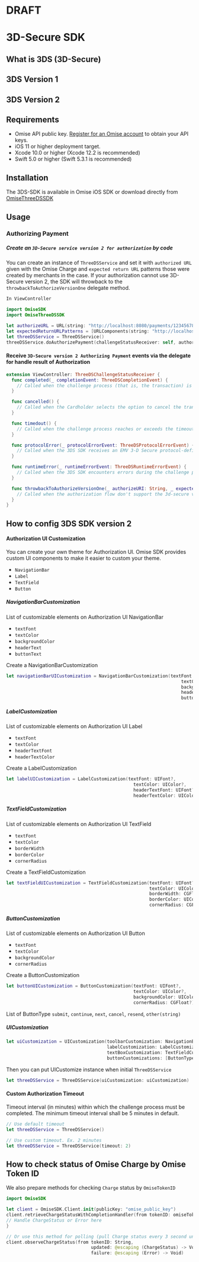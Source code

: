 # DRAFT
# 3D-Secure SDK

## What is 3DS (3D-Secure)

## 3DS Version 1
## 3DS Version 2

## Requirements
* Omise API public key. [Register for an Omise account](https://dashboard.omise.co/signup) to obtain your API keys.
* iOS 11 or higher deployment target.
* Xcode 10.0 or higher (Xcode 12.2 is recommended)
* Swift 5.0 or higher (Swift 5.3.1 is recommended)

## Installation
The 3DS-SDK is available in Omise iOS SDK or download directly from [OmiseThreeDSSDK]()

## Usage
### Authorizing Payment
##### Create an `3D-Secure service version 2 for authorization` by code
You can create an instance of `ThreeDSService` and set it with `authorized URL` given with the Omise Charge and `expected return URL` patterns those were created by merchants in the case. If your authorization cannot use 3D-Secure version 2, the SDK will throwback to the `throwbackToAuthorizeVersionOne` delegate method.
```swift
In ViewController

import OmiseSDK
import OmiseThreeDSSDK

let authorizeURL = URL(string: "http://localhost:8080/payments/123456789/authorize")!
let expectedReturnURLPatterns = [URLComponents(string: "http://localhost:8080/charge/order")!]
let threeDSService = ThreeDSService()
threeDSService.doAuthorizePayment(challengeStatusReceiver: self, authorizeURL: authorizeURL, expectedReturnURLPatterns: expectedReturnURLPatterns)
```

#### Receive `3D-Secure version 2 Authorizing Payment` events via the delegate for handle result of Authorization
```swift
extension ViewController: ThreeDSChallengeStatusReceiver {
  func completed(_ completionEvent: ThreeDSCompletionEvent) {
    // Called when the challenge process (that is, the transaction) is completed.
  }

  func cancelled() {
    // Called when the Cardholder selects the option to cancel the transaction on the challenge screen.
  }

  func timedout() {
    // Called when the challenge process reaches or exceeds the timeout interval.
  }

  func protocolError(_ protocolErrorEvent: ThreeDSProtocolErrorEvent) {
    // Called when the 3DS SDK receives an EMV 3-D Secure protocol-defined error message from the ACS.
  }

  func runtimeError(_ runtimeErrorEvent: ThreeDSRuntimeErrorEvent) {
    // Called when the 3DS SDK encounters errors during the challenge process. 
  }

  func throwbackToAuthorizeVersionOne(_ authorizeURI: String, _ expectedReturnURLPatterns: [URLComponents]) {
    // Called when the authorization flow don't support the 3d-secure version 2
  }
}
```

## How to config 3DS SDK version 2
#### Authorization UI Customization
You can create your own theme for Authorization UI.
Omise SDK provides custom UI components to make it easier to custom your theme.
* `NavigationBar`
* `Label`
* `TextField`
* `Button`

##### NavigationBarCustomization
List of customizable elements on Authorization UI NavigationBar
* `textFont`
* `textColor`
* `backgroundColor`
* `headerText`
* `buttonText`

Create a NavigationBarCustomization
```swift
let navigationBarUICustomization = NavigationBarCustomization(textFont: UIFont?,
                                                                  textColor: UIColor?,
                                                                  backgroundColor: UIColor?,
                                                                  headerText: String?,
                                                                  buttonText: String?)
```

##### LabelCustomization
List of customizable elements on Authorization UI Label
* `textFont`
* `textColor`
* `headerTextFont`
* `headerTextColor`

Create a LabelCustomization
```swift
let labelUICustomization = LabelCustomization(textFont: UIFont?,
                                                textColor: UIColor?,
                                                headerTextFont: UIFont?,
                                                headerTextColor: UIColor?)
```

##### TextFieldCustomization
List of customizable elements on Authorization UI TextField
* `textFont`
* `textColor`
* `borderWidth`
* `borderColor`
* `cornerRadius`

Create a TextFieldCustomization
```swift
let textFieldUICustomization = TextFieldCustomization(textFont: UIFont?,
                                                      textColor: UIColor?,
                                                      borderWidth: CGFloat?,
                                                      borderColor: UIColor?,
                                                      cornerRadius: CGFloat?)
```

##### ButtonCustomization
List of customizable elements on Authorization UI Button
* `textFont`
* `textColor`
* `backgroundColor`
* `cornerRadius`

Create a ButtonCustomization
```swift
let buttonUICustomization = ButtonCustomization(textFont: UIFont?,
                                                textColor: UIColor?,
                                                backgroundColor: UIColor?,
                                                cornerRadius: CGFloat?)                                                
```

List of ButtonType
`submit`, `continue`, `next`, `cancel`, `resend`, `other(string)`


##### UICustomization
```swift
let uiCustomization = UICustomization(toolbarCustomization: NavigationBarCustomization?,
                                      labelCustomization: LabelCustomization?,
                                      textBoxCustomization: TextFieldCustomization?,
                                      buttonCustomizations: [ButtonType: ButtonCustomization])             
```
Then you can put UICustomize instance when initial `ThreeDSService`
```swift
let threeDSService = ThreeDSService(uiCustomization: uiCustomization)
```

#### Custom Authorization Timeout
Timeout interval (in minutes) within which the challenge process must be completed. The minimum timeout interval shall be 5 minutes in default.
```swift
// Use default timeout
let threeDSService = ThreeDSService()

// Use custom timeout. Ex. 2 minutes
let threeDSService = ThreeDSService(timeout: 2)
```

## How to check status of Omise Charge by Omise Token ID
We also prepare methods for checking `Charge` status by `OmiseTokenID`
```swift
import OmiseSDK

let client = OmiseSDK.Client.init(publicKey: "omise_public_key")
client.retrieveChargeStatusWithCompletionHandler(from tokenID: omiseTokenID, completionHandler: (((ChargeStatus, Error?)) -> Void)?) {
// Handle ChargeStatus or Error here
}

// Or use this method for polling (pull Charge status every 3 second until exceed the limit(10 times) or Charge status changed to Success or Failed)
client.observeChargeStatus(from tokenID: String,
                                updated: @escaping (ChargeStatus) -> Void,
                                failure: @escaping (Error) -> Void)

```
